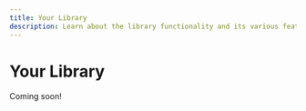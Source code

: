 ```yaml
---
title: Your Library
description: Learn about the library functionality and its various features for managing your collection.
---
```


# Your Library

Coming soon!
